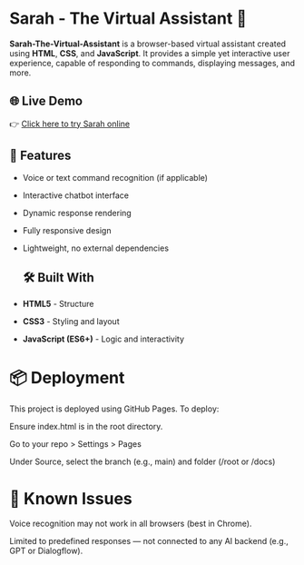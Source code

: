 # Sarah - The Virtual Assistant 🤖

**Sarah-The-Virtual-Assistant** is a browser-based virtual assistant created using **HTML**, **CSS**, and **JavaScript**. 
It provides a simple yet interactive user experience, capable of responding to commands, displaying messages, and more.

## 🌐 Live Demo

👉 [Click here to try Sarah online](https://diksha201.github.io/Sarah-The-Virtual-Assistant/)

## 🚀 Features

- Voice or text command recognition (if applicable)
- Interactive chatbot interface
- Dynamic response rendering
- Fully responsive design
- Lightweight, no external dependencies

  ## 🛠️ Built With

- **HTML5** - Structure
- **CSS3** - Styling and layout
- **JavaScript (ES6+)** - Logic and interactivity

# 📦 Deployment
This project is deployed using GitHub Pages. To deploy:

Ensure index.html is in the root directory.

Go to your repo > Settings > Pages

Under Source, select the branch (e.g., main) and folder (/root or /docs)

# 📌 Known Issues
Voice recognition may not work in all browsers (best in Chrome).

Limited to predefined responses — not connected to any AI backend (e.g., GPT or Dialogflow).
